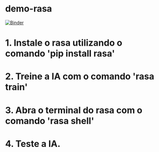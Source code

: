 # demo-rasa

[![Binder](https://mybinder.org/badge_logo.svg)](https://mybinder.org/v2/gh/TheSweetestCon/demo-rasa/HEAD)

# 1. Instale o rasa utilizando o comando 'pip install rasa'
# 2. Treine a IA com o comando 'rasa train'
# 3. Abra o terminal do rasa com o comando 'rasa shell'
# 4. Teste a IA.
